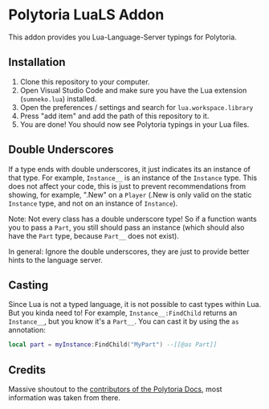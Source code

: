 # Polytoria LuaLS Addon

This addon provides you Lua-Language-Server typings for Polytoria.

## Installation

1. Clone this repository to your computer.
2. Open Visual Studio Code and make sure you have the Lua extension (`sumneko.lua`) installed.
3. Open the preferences / settings and search for `lua.workspace.library`
4. Press "add item" and add the path of this repository to it.
5. You are done! You should now see Polytoria typings in your Lua files.

## Double Underscores

If a type ends with double underscores, it just indicates its an instance of that type. For example, `Instance__` is an instance of the `Instance` type.
This does not affect your code, this is just to prevent recommendations from showing, for example, ".New" on a `Player` (.New is only valid on the static `Instance` type,
and not on an instance of `Instance`).

Note: Not every class has a double underscore type! So if a function wants you to pass a `Part`, you still should pass an instance (which should also have the `Part` type,
because `Part__` does not exist).

In general: Ignore the double underscores, they are just to provide better hints to the language server.

## Casting

Since Lua is not a typed language, it is not possible to cast types within Lua. But you kinda need to! For example, `Instance__:FindChild` returns an `Instance__`, but you know it's a `Part__`. You can cast it by using the `as` annotation:

```lua
local part = myInstance:FindChild("MyPart") --[[@as Part]]
```

## Credits

Massive shoutout to the [contributors of the Polytoria Docs](https://docs.polytoria.com/contributors), most information was taken from there.
